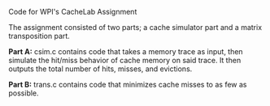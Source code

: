 Code for WPI's CacheLab Assignment

The assignment consisted of two parts; a cache simulator part and a matrix transposition part.

**Part A:** csim.c contains code that takes a memory trace as input, then simulate the hit/miss behavior of cache memory on said trace. It then outputs the total number of hits, misses, and evictions.

**Part B:** trans.c contains code that minimizes cache misses to as few as possible.
